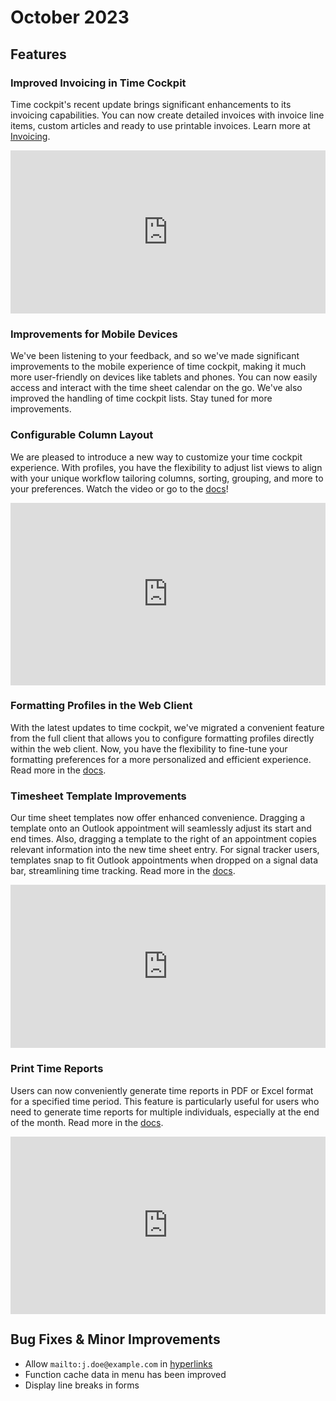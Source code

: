 # October 2023

## Features

### Improved Invoicing in Time Cockpit

Time cockpit's recent update brings significant enhancements to its invoicing capabilities. You can now create detailed invoices with invoice line items, custom articles and ready to use printable invoices. Learn more at [Invoicing](~/doc/project-time-tracking/billing.md).

<div style="padding:51.82% 0 0 0;position:relative;"><iframe src="https://player.vimeo.com/video/871357620?badge=0&amp;autopause=0&amp;player_id=0&amp;app_id=58479" frameborder="0" allow="autoplay; fullscreen; picture-in-picture" style="position:absolute;top:0;left:0;width:100%;height:100%;" title="invoicing"></iframe></div><script src="https://player.vimeo.com/api/player.js"></script>

### Improvements for Mobile Devices

We've been listening to your feedback, and so we've made significant improvements to the mobile experience of time cockpit, making it much more user-friendly on devices like tablets and phones. You can now easily access and interact with the time sheet calendar on the go. We've also improved the handling of time cockpit lists. Stay tuned for more improvements.

### Configurable Column Layout

We are pleased to introduce a new way to customize your time cockpit experience. With profiles, you have the flexibility to adjust list views to align with your unique workflow tailoring columns, sorting, grouping, and more to your preferences. Watch the video or go to the [docs](~/doc/ui/lists/entityview-profiles.md)!

<div style="padding:57.91% 0 0 0;position:relative;"><iframe src="https://player.vimeo.com/video/864699078?badge=0&amp;autopause=0&amp;player_id=0&amp;app_id=58479" frameborder="0" allow="autoplay; fullscreen; picture-in-picture" style="position:absolute;top:0;left:0;width:100%;height:100%;" title="create-entityview-profiles"></iframe></div><script src="https://player.vimeo.com/api/player.js"></script>

### Formatting Profiles in the Web Client

With the latest updates to time cockpit, we've migrated a convenient feature from the full client that allows you to configure formatting profiles directly within the web client. Now, you have the flexibility to fine-tune your formatting preferences for a more personalized and efficient experience. Read more in the [docs](~/doc/timesheet-calendar/formatting-profiles.md).

### Timesheet Template Improvements

Our time sheet templates now offer enhanced convenience. Dragging a template onto an Outlook appointment will seamlessly adjust its start and end times. Also, dragging a template to the right of an appointment copies relevant information into the new time sheet entry. For signal tracker users, templates snap to fit Outlook appointments when dropped on a signal data bar, streamlining time tracking. Read more in the [docs](~/doc/timesheet-calendar/timesheet-templates.md).

<div style="padding:51.82% 0 0 0;position:relative;"><iframe src="https://player.vimeo.com/video/871507268?badge=0&amp;autopause=0&amp;player_id=0&amp;app_id=58479" frameborder="0" allow="autoplay; fullscreen; picture-in-picture" style="position:absolute;top:0;left:0;width:100%;height:100%;" title="timesheet-templates"></iframe></div><script src="https://player.vimeo.com/api/player.js"></script>

### Print Time Reports

Users can now conveniently generate time reports in PDF or Excel format for a specified time period. This feature is particularly useful for users who need to generate time reports for multiple individuals, especially at the end of the month. Read more in the [docs](~/doc/employee-time-tracking/time-report.md).

<div style="padding:56.25% 0 0 0;position:relative;"><iframe src="https://player.vimeo.com/video/869442493?badge=0&amp;autopause=0&amp;player_id=0&amp;app_id=58479" frameborder="0" allow="autoplay; fullscreen; picture-in-picture" style="position:absolute;top:0;left:0;width:100%;height:100%;" title="print-time-reports"></iframe></div><script src="https://player.vimeo.com/api/player.js"></script>

## Bug Fixes & Minor Improvements

- Allow `mailto:j.doe@example.com` in [hyperlinks](~/api/TimeCockpit.Data.DataModel.View.Hyperlink.html)
- Function cache data in menu has been improved
- Display line breaks in forms